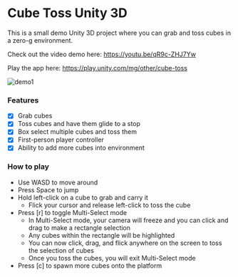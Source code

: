 # Cube Toss Unity 3D
This is a small demo Unity 3D project where you can grab and toss cubes in a zero-g environment.

Check out the video demo here: https://youtu.be/qR9c-ZHJ7Yw

Play the app here: https://play.unity.com/mg/other/cube-toss

![demo1](https://github.com/janakitti/cube_toss/blob/main/demo_assets/demo1.gif)

### Features
- [x] Grab cubes
- [x] Toss cubes and have them glide to a stop
- [x] Box select multiple cubes and toss them
- [x] First-person player controller
- [x] Ability to add more cubes into environment

### How to play

* Use WASD to move around
* Press Space to jump
* Hold left-click on a cube to grab and carry it
  * Flick your cursor and release left-click to toss the cube
* Press [r] to toggle Multi-Select mode
  * In Multi-Select mode, your camera will freeze and you can click and drag to make a rectangle selection
  * Any cubes within the rectangle will be highlighted
  * You can now click, drag, and flick anywhere on the screen to toss the selection of cubes
  * Once you toss the cubes, you will exit Multi-Select mode
* Press [c] to spawn more cubes onto the platform